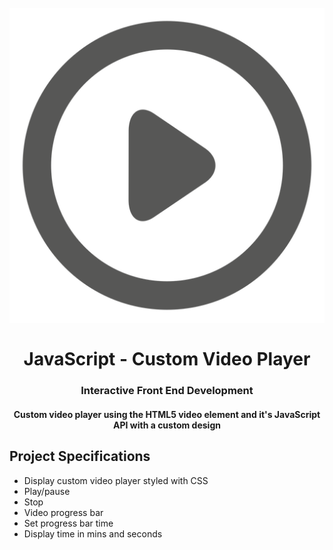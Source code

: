 <h1 align="center">
<br>
  <img src="img/poster.png" width="600">
  <br>
    <br>
  JavaScript - Custom Video Player
  <br>
</h1>

<h3 align="center">Interactive Front End Development</h3>

<h4 align="center">Custom video player using the HTML5 video element and it's JavaScript API with a custom design</h4>

## Project Specifications

- Display custom video player styled with CSS
- Play/pause
- Stop
- Video progress bar
- Set progress bar time
- Display time in mins and seconds
